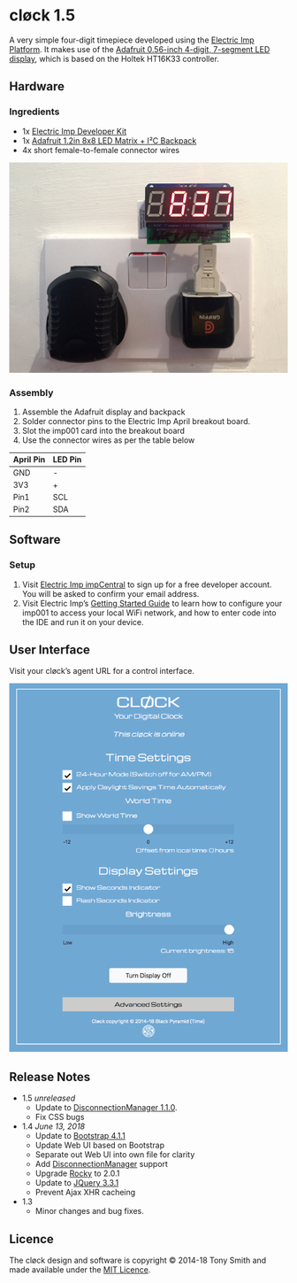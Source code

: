 # cløck 1.5 #

A very simple four-digit timepiece developed using the [Electric Imp Platform](https://electricimp.com). It makes use of the [Adafruit 0.56-inch 4-digit, 7-segment LED display](http://www.adafruit.com/products/878), which is based on the Holtek HT16K33 controller.

## Hardware ##

### Ingredients ###

- 1x [Electric Imp Developer Kit](https://developer.electricimp.com/gettingstarted/devkits)
- 1x [Adafruit 1.2in 8x8 LED Matrix + I&sup2;C Backpack](https://www.adafruit.com/products/1856)
- 4x short female-to-female connector wires

![cløck](images/pic01.jpg)

### Assembly ###

1. Assemble the Adafruit display and backpack
1. Solder connector pins to the Electric Imp April breakout board.
1. Slot the imp001 card into the breakout board
1. Use the connector wires as per the table below

| April Pin | LED Pin |
| --- | --- |
| GND | - |
| 3V3 | + |
| Pin1 | SCL |
| Pin2 | SDA |

## Software ##

### Setup ###

1. Visit [Electric Imp impCentral](https://impcentral.electricimp.com/login/) to sign up for a free developer account. You will be asked to confirm your email address.
2. Visit Electric Imp’s [Getting Started Guide](https://developer.electricimp.com/gettingstarted/blinkup) to learn how to configure your imp001 to access your local WiFi network, and how to enter code into the IDE and run it on your device.

## User Interface ##

Visit your cløck’s agent URL for a control interface.

![cløck UI](images/grab01.png)

## Release Notes ##

- 1.5 *unreleased*
  - Update to [DisconnectionManager 1.1.0](https://github.com/smittytone/generic/blob/master/disconnect.nut).
  - Fix CSS bugs
- 1.4 *June 13, 2018*
  - Update to [Bootstrap 4.1.1](https://getbootstrap.com/)
  - Update Web UI based on Bootstrap
  - Separate out Web UI into own file for clarity
  - Add [DisconnectionManager](https://github.com/smittytone/generic/blob/master/disconnect.nut) support
  - Upgrade [Rocky](https://developer.electricimp.com/libraries/utilities/rocky) to 2.0.1
  - Update to [JQuery 3.3.1](https://jquery.com)
  - Prevent Ajax XHR cacheing
- 1.3
  - Minor changes and bug fixes.

## Licence ##

The cløck design and software is copyright &copy; 2014-18 Tony Smith and made available under the [MIT Licence](./LICENSE).
